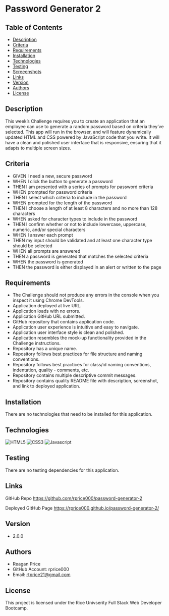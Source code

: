 # Password Generator 2

## Table of Contents
* [Description](#description)
* [Criteria](#criteria)
* [Requirements](#requirements)
* [Installation](#installation)
* [Technologies](#technologies)
* [Testing](#testing)
* [Screeenshots](#screenshots)
* [Links](#links)
* [Version](#version)
* [Authors](#authors)
* [License](#license)


## Description
This week’s Challenge requires you to create an application that an employee can use to generate a random password based on criteria they’ve selected. This app will run in the browser, and will feature dynamically updated HTML and CSS powered by JavaScript code that you write. It will have a clean and polished user interface that is responsive, ensuring that it adapts to multiple screen sizes.

## Criteria
-  GIVEN I need a new, secure password
-  WHEN I click the button to generate a password
-  THEN I am presented with a series of prompts for password criteria
-  WHEN prompted for password criteria
-  THEN I select which criteria to include in the password
-  WHEN prompted for the length of the password
-  THEN I choose a length of at least 8 characters and no more than 128 characters
-  WHEN asked for character types to include in the password
-  THEN I confirm whether or not to include lowercase, uppercase, numeric, and/or special characters
-  WHEN I answer each prompt
-  THEN my input should be validated and at least one character type should be selected
-  WHEN all prompts are answered
-  THEN a password is generated that matches the selected criteria
-  WHEN the password is generated
-  THEN the password is either displayed in an alert or written to the page

## Requirements
-  The Challenge should not produce any errors in the console when you inspect it using Chrome DevTools.
-  Application deployed at live URL.
-  Application loads with no errors.
-  Application GitHub URL submitted.
-  GitHub repository that contains application code.
-  Application user experience is intuitive and easy to navigate.
-  Application user interface style is clean and polished.
-  Application resembles the mock-up functionality provided in the Challenge instructions.
-  Repository has a unique name.
-  Repository follows best practices for file structure and naming conventions.
-  Repository follows best practices for class/id naming conventions, indentation, quality -  comments, etc.
-  Repository contains multiple descriptive commit messages.
-  Repository contains quality README file with description, screenshot, and link to deployed application.

## Installation
There are no technologies that need to be installed for this application.

## Technologies
![HTML5](https://img.shields.io/badge/-HTML5-cf250e?logo=html5&logoColor=white&style=plastic)
![CSS3](https://img.shields.io/badge/-CSS3-0817e2?logo=css3&logoColor=white&style=plastic)
![Javascript](https://img.shields.io/badge/-Javascript-F7DF1E?logo=javascript&logoColor=black&style=plastic)

## Testing
There are no testing dependencies for this application.

## Links
GitHub Repo
https://github.com/rprice000/password-generator-2

Deployed GitHub Page
https://rprice000.github.io/password-generator-2/

## Version
- 2.0.0

## Authors
- Reagan Price
- GitHub Account: rprice000
- Email: rtprice21@gmail.com

## License
This project is licensed under the Rice Univserity Full Stack Web Developer Bootcamp.